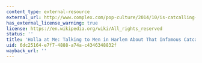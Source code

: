 ```yaml
---
content_type: external-resource
external_url: http://www.complex.com/pop-culture/2014/10/is-catcalling-racist-harrassment/
has_external_license_warning: true
license: https://en.wikipedia.org/wiki/All_rights_reserved
status: ''
title: 'Holla at Me: Talking to Men in Harlem About That Infamous Catcalling Video'
uid: 6dc25164-e7f7-4888-a74a-c4346348832f
wayback_url: ''
---
```


